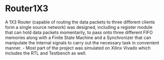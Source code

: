 # Router1X3
A 1X3 Router (capable of routing the data packets to three different clients form a single source network) was designed, including a register module that can hold data packets momentarily, to pass onto three different FIFO memories along with a Finite State Machine and a Synchronizer that can manipulate the internal signals to carry out the necessary task in convenient manner. - Most part of the project was simulated on Xilinx Vivado which includes the RTL and Testbench as well.

